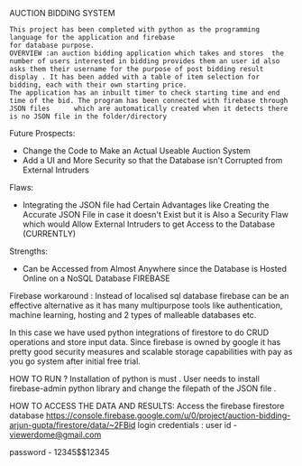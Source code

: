 AUCTION BIDDING SYSTEM
     
    This project has been completed with python as the programming language for the application and firebase
    for database purpose.
    OVERVIEW :an auction bidding application which takes and stores  the number of users interested in bidding provides them an user id also asks them their username for the purpose of post bidding result display . It has been added with a table of item selection for bidding, each with their own starting price.
    The application has an inbuilt timer to check starting time and end time of the bid. The program has been connected with firebase through JSON files      which are automatically created when it detects there is no JSON file in the folder/directory 
    

Future Prospects:
- Change the Code to Make an Actual Useable Auction System
- Add a UI and More Security so that the Database isn't Corrupted from External Intruders

Flaws:
- Integrating the JSON file had Certain Advantages like Creating the Accurate JSON File in case it doesn't Exist but it is Also a Security Flaw which would Allow External Intruders to get Access to the Database (CURRENTLY)

Strengths:
- Can be Accessed from Almost Anywhere since the Database is Hosted Online on a NoSQL Database FIREBASE

Firebase workaround :
Instead of localised sql database firebase can be an effective alternative as it has many multipurpose 
tools like authentication, machine learning, hosting and 2 types of malleable databases etc.

In this case we have used python integrations of firestore to do CRUD operations and store input data.
Since firebase is owned by google it has pretty good security measures and scalable storage capabilities with pay as you go system after initial free trial.

HOW TO RUN ?
Installation of python is must .
User needs to install firebase-admin python library and change the filepath of the JSON file .

HOW TO ACCESS THE DATA AND RESULTS:
Access the firebase firestore database https://console.firebase.google.com/u/0/project/auction-bidding-arjun-gupta/firestore/data/~2FBid
login credentials : 
 user id - viewerdome@gmail.com
 
 password - 12345$$12345






